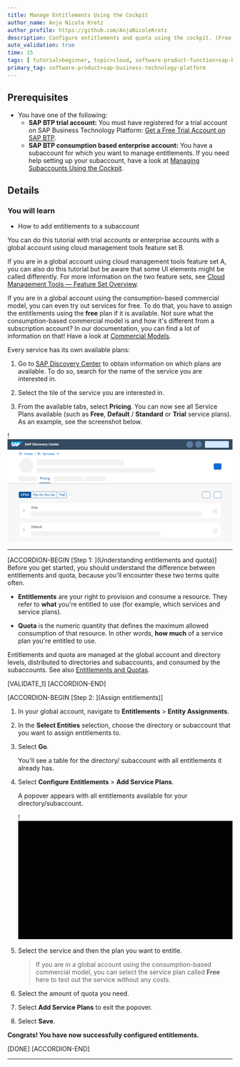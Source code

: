 ```yaml
---
title: Manage Entitlements Using the Cockpit
author_name: Anja Nicole Kretz
author_profile: https://github.com/AnjaNicoleKretz
description: Configure entitlements and quota using the cockpit. (Free Tier ready)
auto_validation: true
time: 15
tags: [ tutorial>beginner, topic>cloud, software-product-function>sap-btp-cockpit, tutorial>free-tier]
primary_tag: software-product>sap-business-technology-platform
---
```


## Prerequisites
- You have one of the following:
    - **SAP BTP trial account:** You must have registered for a trial account on SAP Business Technology Platform: [Get a Free Trial Account on SAP BTP](hcp-create-trial-account).
    - **SAP BTP consumption based enterprise account:** You have a subaccount for which you want to manage entitlements. If you need help setting up your subaccount, have a look at [Managing Subaccounts Using the Cockpit](https://help.sap.com/viewer/65de2977205c403bbc107264b8eccf4b/Cloud/en-US/55d0b6d8b96846b8ae93b85194df0944.html).

## Details
### You will learn
- How to add entitlements to a subaccount

You can do this tutorial with trial accounts or enterprise accounts with a global account using cloud management tools feature set B.

If you are in a global account using cloud management tools feature set A, you can also do this tutorial but be aware that some UI elements might be called differently. For more information on the two feature sets, see [Cloud Management Tools — Feature Set Overview](https://help.sap.com/viewer/65de2977205c403bbc107264b8eccf4b/Cloud/en-US/caf4e4e23aef4666ad8f125af393dfb2.html).

If you are in a global account using the consumption-based commercial model, you can even try out services for free. To do that, you have to assign the entitlements using the **free** plan if it is available. Not sure what the consumption-based commercial model is and how it's different from a subscription account? In our documentation, you can find a lot of information on that! Have a look at [Commercial Models](https://help.sap.com/viewer/65de2977205c403bbc107264b8eccf4b/Cloud/en-US/263d40009a5a4237a62e8f5c05ee641e.html).

Every service has its own available plans:

1. Go to [SAP Discovery Center](https://discovery-center.cloud.sap/) to obtain information on which plans are available. To do so, search for the name of the service you are interested in.

2. Select the tile of the service you are interested in.

3. From the available tabs, select **Pricing**. You can now see all Service Plans available (such as **Free**, **Default** / **Standard** or **Trial** service plans). As an example, see the screenshot below.

!![Discovery Center](tutorial-instance-4-discovery-center.png)

---

[ACCORDION-BEGIN [Step 1: ](Understanding entitlements and quota)]
Before you get started, you should understand the difference between entitlements and quota, because you'll encounter these two terms quite often.

- **Entitlements** are your right to provision and consume a resource. They refer to **what** you're entitled to use (for example, which services and service plans).

- **Quota** is the numeric quantity that defines the maximum allowed consumption of that resource. In other words, **how much** of a service plan you're entitled to use.

Entitlements and quota are managed at the global account and directory levels, distributed to directories and subaccounts, and consumed by the subaccounts. See also [Entitlements and Quotas](https://help.sap.com/viewer/65de2977205c403bbc107264b8eccf4b/Cloud/en-US/00aa2c23479d42568b18882b1ca90d79.html).


[VALIDATE_1]
[ACCORDION-END]

[ACCORDION-BEGIN [Step 2: ](Assign entitlements)]
1. In your global account, navigate to **Entitlements** > **Entity Assignments**.
2. In the **Select Entities** selection, choose the directory or subaccount that you want to assign entitlements to.
3. Select **Go**.

    You'll see a table for the directory/ subaccount with all entitlements it already has.
4. Select **Configure Entitlements** > **Add Service Plans**.

    A popover appears with all entitlements available for your directory/subaccount.

    !![Configure Subaccount Entitlements](subaccounts.gif)

5. Select the service and then the plan you want to entitle.

    > If you are in a global account using the consumption-based commercial model, you can select the service plan called **Free** here to test out the service without any costs.

6. Select the amount of quota you need.
7. Select **Add Service Plans** to exit the popover.
8. Select **Save**.

  **Congrats! You have now successfully configured entitlements.**

[DONE]
[ACCORDION-END]


---
